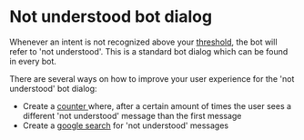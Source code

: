 # Not understood bot dialog

Whenever an intent is not recognized above your [threshold](https://docs.chatlayer.ai/understanding-users/natural-language-processing-nlp/settings), the bot will refer to 'not understood'. This is a standard bot dialog which can be found in every bot. 

There are several ways on how to improve your user experience for the 'not understood' bot dialog:

* Create a [counter ](https://docs.chatlayer.ai/tips-and-best-practices/not-understood-bot-dialog/not-understood-counter)where, after a certain amount of times the user sees a different 'not understood' message than the first message
* Create a [google search](https://docs.chatlayer.ai/tips-and-best-practices/not-understood-bot-dialog/not-understood-google-search) for 'not understood' messages







